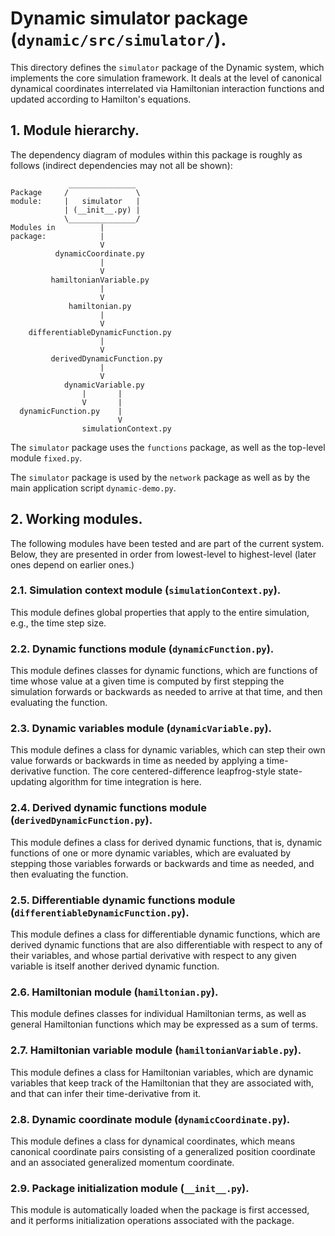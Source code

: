 # Dynamic simulator package (`dynamic/src/simulator/`).

This directory defines the `simulator` package of the Dynamic system, 
which implements the core simulation framework.  It deals at the level
of canonical dynamical coordinates interrelated via Hamiltonian 
interaction functions and updated according to Hamilton's equations.

## 1. Module hierarchy.

The dependency diagram of modules within this package is roughly as follows
(indirect dependencies may not all be shown):

				 _______________
	Package 	/               \
	module:		|   simulator   |
				| (__init__.py) |
				\_______________/
	Modules in			|
	package:			|
						V
			  dynamicCoordinate.py
						|
						V
			 hamiltonianVariable.py
			 		    |
					    V
				 hamiltonian.py
						|
						V
		differentiableDynamicFunction.py
						|
						V
		     derivedDynamicFunction.py
					    |
					    V
			    dynamicVariable.py
				    |		|
				    V		|
	  dynamicFunction.py	|
							V
					simulationContext.py

The `simulator` package uses the `functions` package, as well as the 
top-level module `fixed.py`.

The `simulator` package is used by the `network` package as well as 
by the main application script `dynamic-demo.py`.

## 2. Working modules.

The following modules have been tested and are part of the
current system.  Below, they are presented in order from 
lowest-level to highest-level (later ones depend on earlier 
ones.)

### 2.1. Simulation context module (`simulationContext.py`).

This module defines global properties that apply to the entire 
simulation, e.g., the time step size.

### 2.2. Dynamic functions module (`dynamicFunction.py`).

This module defines classes for dynamic functions, which are 
functions of time whose value at a given time is computed by
first stepping the simulation forwards or backwards as needed
to arrive at that time, and then evaluating the function.

### 2.3. Dynamic variables module (`dynamicVariable.py`).

This module defines a class for dynamic variables, which can 
step their own value forwards or backwards in time as needed 
by applying a time-derivative function.  The core 
centered-difference leapfrog-style state-updating algorithm 
for time integration is here.

### 2.4. Derived dynamic functions module (`derivedDynamicFunction.py`).

This module defines a class for derived dynamic functions, that is,
dynamic functions of one or more dynamic variables, which are evaluated
by stepping those variables forwards or backwards and time as needed,
and then evaluating the function.

### 2.5. Differentiable dynamic functions module (`differentiableDynamicFunction.py`).

This module defines a class for differentiable dynamic functions,
which are derived dynamic functions that are also differentiable
with respect to any of their variables, and whose partial derivative
with respect to any given variable is itself another derived dynamic 
function.

### 2.6. Hamiltonian module (`hamiltonian.py`).

This module defines classes for individual Hamiltonian terms, as 
well as general Hamiltonian functions which may be expressed as
a sum of terms.

### 2.7. Hamiltonian variable module (`hamiltonianVariable.py`).

This module defines a class for Hamiltonian variables, which are
dynamic variables that keep track of the Hamiltonian that they are 
associated with, and that can infer their time-derivative from it.

### 2.8. Dynamic coordinate module (`dynamicCoordinate.py`).

This module defines a class for dynamical coordinates, which means
canonical coordinate pairs consisting of a generalized position
coordinate and an associated generalized momentum coordinate.

### 2.9. Package initialization module (`__init__.py`).

This module is automatically loaded when the package is first accessed,
and it performs initialization operations associated with the package.
